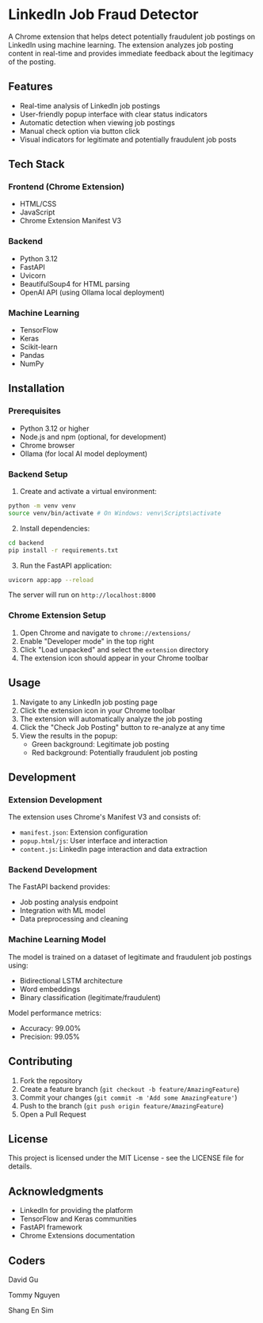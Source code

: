 # LinkedIn Job Fraud Detector

A Chrome extension that helps detect potentially fraudulent job postings on LinkedIn using machine learning. The extension analyzes job posting content in real-time and provides immediate feedback about the legitimacy of the posting.

## Features

- Real-time analysis of LinkedIn job postings
- User-friendly popup interface with clear status indicators
- Automatic detection when viewing job postings
- Manual check option via button click
- Visual indicators for legitimate and potentially fraudulent job posts

## Tech Stack

### Frontend (Chrome Extension)
- HTML/CSS
- JavaScript
- Chrome Extension Manifest V3

### Backend
- Python 3.12
- FastAPI
- Uvicorn
- BeautifulSoup4 for HTML parsing
- OpenAI API (using Ollama local deployment)

### Machine Learning
- TensorFlow
- Keras
- Scikit-learn
- Pandas
- NumPy

## Installation

### Prerequisites
- Python 3.12 or higher
- Node.js and npm (optional, for development)
- Chrome browser
- Ollama (for local AI model deployment)

### Backend Setup

1. Create and activate a virtual environment:
```bash
python -m venv venv
source venv/bin/activate # On Windows: venv\Scripts\activate
```

2. Install dependencies:
```bash
cd backend
pip install -r requirements.txt
```

3. Run the FastAPI application:
```bash
uvicorn app:app --reload
```


The server will run on `http://localhost:8000`

### Chrome Extension Setup

1. Open Chrome and navigate to `chrome://extensions/`
2. Enable "Developer mode" in the top right
3. Click "Load unpacked" and select the `extension` directory
4. The extension icon should appear in your Chrome toolbar

## Usage

1. Navigate to any LinkedIn job posting page
2. Click the extension icon in your Chrome toolbar
3. The extension will automatically analyze the job posting
4. Click the "Check Job Posting" button to re-analyze at any time
5. View the results in the popup:
   - Green background: Legitimate job posting
   - Red background: Potentially fraudulent job posting

## Development

### Extension Development

The extension uses Chrome's Manifest V3 and consists of:
- `manifest.json`: Extension configuration
- `popup.html/js`: User interface and interaction
- `content.js`: LinkedIn page interaction and data extraction

### Backend Development

The FastAPI backend provides:
- Job posting analysis endpoint
- Integration with ML model
- Data preprocessing and cleaning

### Machine Learning Model

The model is trained on a dataset of legitimate and fraudulent job postings using:
- Bidirectional LSTM architecture
- Word embeddings
- Binary classification (legitimate/fraudulent)

Model performance metrics:
- Accuracy: 99.00%
- Precision: 99.05%

## Contributing

1. Fork the repository
2. Create a feature branch (`git checkout -b feature/AmazingFeature`)
3. Commit your changes (`git commit -m 'Add some AmazingFeature'`)
4. Push to the branch (`git push origin feature/AmazingFeature`)
5. Open a Pull Request

## License

This project is licensed under the MIT License - see the LICENSE file for details.

## Acknowledgments

- LinkedIn for providing the platform
- TensorFlow and Keras communities
- FastAPI framework
- Chrome Extensions documentation

## Coders

David Gu

Tommy Nguyen

Shang En Sim
